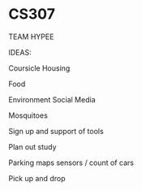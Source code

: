 # CS307
TEAM HYPEE

IDEAS:

Coursicle Housing

Food

Environment Social Media

Mosquitoes

Sign up and support of tools

Plan out study

Parking maps sensors / count of cars

Pick up and drop
